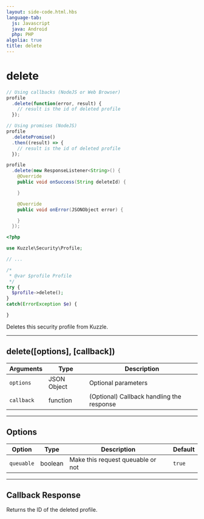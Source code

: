 ```yaml
---
layout: side-code.html.hbs
language-tab:
  js: Javascript
  java: Android
  php: PHP
algolia: true
title: delete
---
```


# delete

```js
// Using callbacks (NodeJS or Web Browser)
profile
  .delete(function(error, result) {
    // result is the id of deleted profile
  });

// Using promises (NodeJS)
profile
  .deletePromise()
  .then((result) => {
    // result is the id of deleted profile
  });
```

```java
profile
  .delete(new ResponseListener<String>() {
    @Override
    public void onSuccess(String deleteId) {

    }

    @Override
    public void onError(JSONObject error) {

    }
  });
```

```php
<?php

use Kuzzle\Security\Profile;

// ...

/*
 * @var $profile Profile
 */
try {
  $profile->delete();
}
catch(ErrorException $e) {

}
```

Deletes this security profile from Kuzzle.

---

## delete([options], [callback])

| Arguments | Type | Description |
|---------------|---------|----------------------------------------|
| ``options`` | JSON Object | Optional parameters |
| ``callback`` | function | (Optional) Callback handling the response |

---

## Options

| Option | Type | Description | Default |
|---------------|---------|----------------------------------------|---------|
| ``queuable`` | boolean | Make this request queuable or not  | ``true`` |

---

## Callback Response

Returns the ID of the deleted profile.
